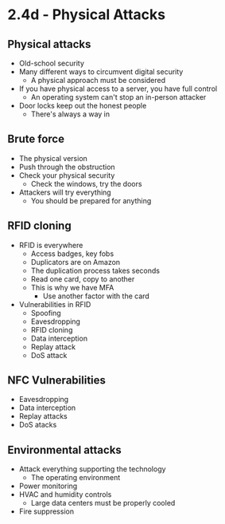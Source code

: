 # 2.4d - Physical Attacks
## Physical attacks
- Old-school security
- Many different ways to circumvent digital security
	- A physical approach must be considered
- If you have physical access to a server, you have full control
	- An operating system can't stop an in-person attacker
- Door locks keep out the honest people
	- There's always a way in
## Brute force
- The physical version
- Push through the obstruction
- Check your physical security
	- Check the windows, try the doors
- Attackers will try everything
	- You should be prepared for anything
## RFID cloning
- RFID is everywhere
	- Access badges, key fobs
	- Duplicators are on Amazon
	- The duplication process takes seconds
	- Read one card, copy to another
	- This is why we have MFA
		- Use another factor with the card
- Vulnerabilities in RFID
	- Spoofing
	- Eavesdropping
	- RFID cloning
	- Data interception
	- Replay attack
	- DoS attack
## NFC Vulnerabilities
- Eavesdropping
- Data interception
- Replay attacks
- DoS atacks
## Environmental attacks
- Attack everything supporting the technology
	- The operating environment
- Power monitoring
- HVAC and humidity controls
	- Large data centers must be properly cooled
- Fire suppression